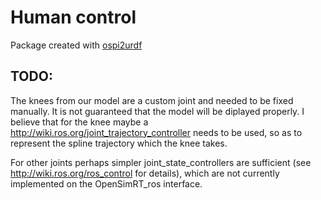 # Human control

Package created with [ospi2urdf]( https://gitlab.inria.fr/elandais/ospi2urdf)

## TODO:

The knees from our model are a custom joint and needed to be fixed manually. It is not guaranteed that the model will be diplayed properly. I believe that for the knee maybe a http://wiki.ros.org/joint_trajectory_controller needs to be used, so as to represent the spline trajectory which the knee takes. 

For other joints perhaps simpler joint_state_controllers are sufficient (see http://wiki.ros.org/ros_control for details), which are not currently implemented on the OpenSimRT_ros interface.


